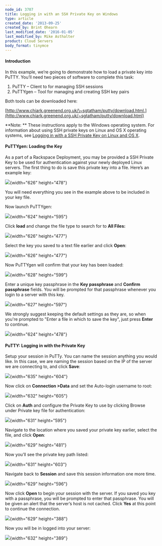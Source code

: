 ```yaml
---
node_id: 3707
title: Logging in with an SSH Private Key on Windows
type: article
created_date: '2013-09-25'
created_by: Brint Ohearn
last_modified_date: '2016-01-05'
last_modified_by: Mike Asthalter
product: Cloud Servers
body_format: tinymce
---
```


#### Introduction

In this example, we&rsquo;re going to demonstrate how to load a private key
into PuTTY. You&rsquo;ll need two pieces of software to complete this task:

1.  PuTTY &ndash; Client to for managing SSH sessions
2.  PuTTYgen &ndash; Tool for managing and creating SSH key pairs

Both tools can be downloaded here:

[http://www.chiark.greenend.org.uk/\~sgtatham/putty/download.html.](http://www.chiark.greenend.org.uk/~sgtatham/putty/download.html)

**Note: ** These instructions apply to the Windows operating system.
For information about using SSH private keys on Linux and OS X operating
systems, see [Logging in with a SSH Private Key on Linux and OS
X](/howto/logging-in-with-an-ssh-private-key-on-linuxmac).



#### PuTTYgen: Loading the Key

As a part of a Rackspace Deployment, you may be provided a SSH Private
Key to be used for authentication against your newly deployed Linux
servers. The first thing to do is save this private key into a file.
Here&rsquo;s an example key:

![](https://8026b2e3760e2433679c-fffceaebb8c6ee053c935e8915a3fbe7.ssl.cf2.rackcdn.com/field/image/Windows1.png){width="626"
height="478"}

You will need everything you see in the example above to be included in
your key file.

Now launch PuTTYgen:

![](https://8026b2e3760e2433679c-fffceaebb8c6ee053c935e8915a3fbe7.ssl.cf2.rackcdn.com/field/image/Windows2.png){width="624"
height="595"}

Click **load** and change the file type to search for to **All Files:**

![](https://8026b2e3760e2433679c-fffceaebb8c6ee053c935e8915a3fbe7.ssl.cf2.rackcdn.com/field/image/Windows3.png){width="626"
height="477"}

Select the key you saved to a text file earlier and click **Open**:

![](https://8026b2e3760e2433679c-fffceaebb8c6ee053c935e8915a3fbe7.ssl.cf2.rackcdn.com/field/image/Windows4.png){width="626"
height="477"}

Now PuTTYgen will confirm that your key has been loaded:

![](https://8026b2e3760e2433679c-fffceaebb8c6ee053c935e8915a3fbe7.ssl.cf2.rackcdn.com/field/image/Windows5.png){width="628"
height="599"}

Enter a unique key passphrase in the **Key passphrase** and **Confirm
passphrase** fields. You will be prompted for that passphrase whenever
you login to a server with this key.

![](https://8026b2e3760e2433679c-fffceaebb8c6ee053c935e8915a3fbe7.ssl.cf2.rackcdn.com/field/image/Windows6.png){width="627"
height="597"}



We strongly suggest keeping the default settings as they are, so when
you're prompted to "Enter a file in which to save the key", just press
**Enter** to continue.

![](https://8026b2e3760e2433679c-fffceaebb8c6ee053c935e8915a3fbe7.ssl.cf2.rackcdn.com/field/image/Windows8.png){width="624"
height="478"}



#### PuTTY: Logging in with the Private Key

Setup your session in PuTTy. You can name the session anything you would
like. In this case, we are naming the session based on the IP of the
server we are connecting to, and click **Save**:

![](/knowledge_center/sites/default/files/field/image/Windows9.png){width="635"
height="604"}

Now click on **Connection &gt;Data** and set the Auto-login username to
root:

![](https://8026b2e3760e2433679c-fffceaebb8c6ee053c935e8915a3fbe7.ssl.cf2.rackcdn.com/field/image/win9.png){width="632"
height="605"}

Click on **Auth** and configure the Private Key to use by clicking
Browse under Private key file for authentication:

![](https://8026b2e3760e2433679c-fffceaebb8c6ee053c935e8915a3fbe7.ssl.cf2.rackcdn.com/field/image/Windows10.png){width="631"
height="595"}

Navigate to the location where you saved your private key earlier,
select the file, and click **Open**:

![](https://8026b2e3760e2433679c-fffceaebb8c6ee053c935e8915a3fbe7.ssl.cf2.rackcdn.com/field/image/Windows11.png){width="629"
height="481"}

Now you&rsquo;ll see the private key path listed:

![](https://8026b2e3760e2433679c-fffceaebb8c6ee053c935e8915a3fbe7.ssl.cf2.rackcdn.com/field/image/Windows12.png){width="631"
height="603"}

Navigate back to **Session** and save this session information one more
time.

![](https://8026b2e3760e2433679c-fffceaebb8c6ee053c935e8915a3fbe7.ssl.cf2.rackcdn.com/field/image/Windows13.png){width="629"
height="596"}

Now click **Open** to begin your session with the server. If you saved
you key with a passphrase, you will be prompted to enter that
passphrase. You will be given an alert that the server&rsquo;s host is not
cached. Click **Yes** at this point to continue the connection.

![](https://8026b2e3760e2433679c-fffceaebb8c6ee053c935e8915a3fbe7.ssl.cf2.rackcdn.com/field/image/Windows14.png){width="629"
height="388"}

Now you will be in logged into your server:

![](https://8026b2e3760e2433679c-fffceaebb8c6ee053c935e8915a3fbe7.ssl.cf2.rackcdn.com/field/image/Windows15.png){width="632"
height="389"}


